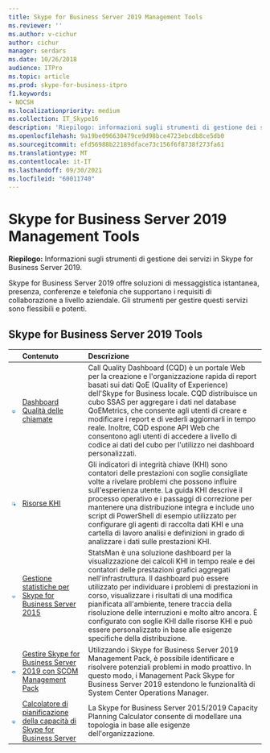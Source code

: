 ```yaml
---
title: Skype for Business Server 2019 Management Tools
ms.reviewer: ''
ms.author: v-cichur
author: cichur
manager: serdars
ms.date: 10/26/2018
audience: ITPro
ms.topic: article
ms.prod: skype-for-business-itpro
f1.keywords:
- NOCSH
ms.localizationpriority: medium
ms.collection: IT_Skype16
description: 'Riepilogo: informazioni sugli strumenti di gestione dei servizi in Skype for Business Server 2019.'
ms.openlocfilehash: 9a19be096630479ce9d98bce4723ebcdb8ce5db0
ms.sourcegitcommit: efd56988b22189dface73c156f6f8738f273fa61
ms.translationtype: MT
ms.contentlocale: it-IT
ms.lasthandoff: 09/30/2021
ms.locfileid: "60011740"
---
```

# <a name="skype-for-business-server-2019-management-tools"></a>Skype for Business Server 2019 Management Tools
 
**Riepilogo:** Informazioni sugli strumenti di gestione dei servizi in Skype for Business Server 2019.
  
Skype for Business Server 2019 offre soluzioni di messaggistica istantanea, presenza, conferenze e telefonia che supportano i requisiti di collaborazione a livello aziendale. Gli strumenti per gestire questi servizi sono flessibili e potenti.
  
## <a name="skype-for-business-server-2019-tools"></a>Skype for Business Server 2019 Tools

|&nbsp;|Contenuto|Descrizione|
|:-----|:-----|:-----|
|![icona dashboard.](../SfbServer/media/144fef0b-3ff0-4298-8b03-978bda9e923b.png)|[Dashboard Qualità delle chiamate](../SfbServer/management-tools/call-quality-dashboard/call-quality-dashboard.md)  |Call Quality Dashboard (CQD) è un portale Web per la creazione e l'organizzazione rapida di report basati sui dati QoE (Quality of Experience) dell'Skype for Business locale. CQD distribuisce un cubo SSAS per aggregare i dati nel database QoEMetrics, che consente agli utenti di creare e modificare i report e di vederli aggiornarli in tempo reale. Inoltre, CQD espone API Web che consentono agli utenti di accedere a livello di codice ai dati del cubo per l'utilizzo nei dashboard personalizzati.   |
|![per KHI.](../SfbServer/media/8759b767-b689-4a95-94a5-5b27c5688688.png)|[Risorse KHI](https://www.microsoft.com/download/details.aspx?id=57519)  |Gli indicatori di integrità chiave (KHI) sono contatori delle prestazioni con soglie consigliate volte a rivelare problemi che possono influire sull'esperienza utente. La guida KHI descrive il processo operativo e i passaggi di correzione per mantenere una distribuzione integra e include uno script di PowerShell di esempio utilizzato per configurare gli agenti di raccolta dati KHI e una cartella di lavoro analisi e definizioni in grado di analizzare i dati sulle prestazioni KHI.   |
|![icona dashboard.](../SfbServer/media/144fef0b-3ff0-4298-8b03-978bda9e923b.png)|[Gestione statistiche per Skype for Business Server 2015](../SfbServer/management-tools/statistics-manager/statistics-manager.md)  |StatsMan è una soluzione dashboard per la visualizzazione dei calcoli KHI in tempo reale e dei contatori delle prestazioni grafici aggregati nell'infrastruttura. Il dashboard può essere utilizzato per individuare i problemi di prestazioni in corso, visualizzare i risultati di una modifica pianificata all'ambiente, tenere traccia della risoluzione delle interruzioni e molto altro ancora. È configurato con soglie KHI dalle risorse KHI e può essere personalizzato in base alle esigenze specifiche della distribuzione.   |
|![Icona SCOM.](../SfbServer/media/3a7601cb-dd2f-4606-8a3b-07c7abdc091a.png)|[Gestire Skype for Business Server 2019 con SCOM Management Pack](tools/scom-management-pack-use-2019.md)  |Utilizzando i Skype for Business Server 2019 Management Pack, è possibile identificare e risolvere potenziali problemi in modo proattivo. In questo modo, i Management Pack Skype for Business Server 2019 estendono le funzionalità di System Center Operations Manager.   |
|![icona dashboard.](../SfbServer/media/144fef0b-3ff0-4298-8b03-978bda9e923b.png)|[Calcolatore di pianificazione della capacità di Skype for Business Server](../SfbServer/management-tools/capacity-planning-calculator.md)  |La Skype for Business Server 2015/2019 Capacity Planning Calculator consente di modellare una topologia in base alle esigenze dell'organizzazione.   |


